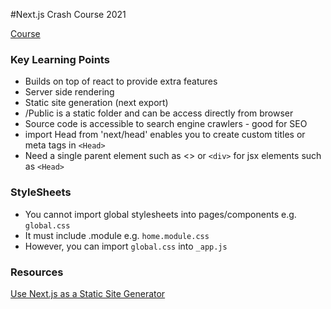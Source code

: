 #Next.js Crash Course 2021 

[Course](https://www.youtube.com/watch?v=mTz0GXj8NN0)

### Key Learning Points 
- Builds on top of react to provide extra features 
- Server side rendering 
- Static site generation (next export)
- /Public is a static folder and can be access directly from browser 
- Source code is accessible to search engine crawlers - good for SEO
- import Head from 'next/head' enables you to create custom titles or meta tags in `<Head>`
- Need a single parent element such as <> or `<div>` for jsx elements such as `<Head>`

### StyleSheets 
- You cannot import global stylesheets into pages/components e.g. `global.css`
- It must include .module e.g. `home.module.css` 
- However, you can import `global.css` into `_app.js`

### Resources 
[Use Next.js as a Static Site Generator](https://pagepro.co/blog/how-to-use-next-js-static-site-generator/)